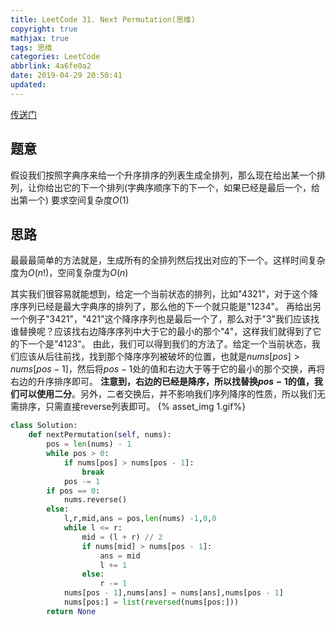 ```yaml
---
title: LeetCode 31. Next Permutation(思维)
copyright: true
mathjax: true
tags: 思维
categories: LeetCode
abbrlink: 4a6fe0a2
date: 2019-04-29 20:50:41
updated:
---
```

[传送门](https://leetcode.com/problems/next-permutation/)
## 题意
假设我们按照字典序来给一个升序排序的列表生成全排列，那么现在给出某一个排列，让你给出它的下一个排列(字典序顺序下的下一个，如果已经是最后一个，给出第一个)
要求空间复杂度$O(1)$
<!--more-->
## 思路
最最最简单的方法就是，生成所有的全排列然后找出对应的下一个。这样时间复杂度为$O(n!)$，空间复杂度为$O(n)$

其实我们很容易就能想到，给定一个当前状态的排列，比如"4321"，对于这个降序序列已经是最大字典序的排列了，那么他的下一个就只能是"1234"。
再给出另一个例子"3421"，"421"这个降序序列也是最后一个了，那么对于"3"我们应该找谁替换呢？应该找右边降序序列中大于它的最小的那个"4"，这样我们就得到了它的下一个是"4123"。
由此，我们可以得到我们的方法了。给定一个当前状态，我们应该从后往前找，找到那个降序序列被破坏的位置，也就是$nums[pos] > nums[pos - 1]$，然后将$pos-1$处的值和右边大于等于它的最小的那个交换，再将右边的升序排序即可。
**注意到，右边的已经是降序，所以找替换$pos-1$的值，我们可以使用二分**。另外，二者交换后，并不影响我们序列降序的性质，所以我们无需排序，只需直接reverse列表即可。
{% asset_img 1.gif%}
```python
class Solution:
    def nextPermutation(self, nums):
        pos = len(nums) - 1
        while pos > 0:
            if nums[pos] > nums[pos - 1]:
                break
            pos -= 1
        if pos == 0:
            nums.reverse()
        else:
            l,r,mid,ans = pos,len(nums) -1,0,0
            while l <= r:
                mid = (l + r) // 2
                if nums[mid] > nums[pos - 1]:
                    ans = mid
                    l += 1
                else:
                    r -= 1
            nums[pos - 1],nums[ans] = nums[ans],nums[pos - 1]
            nums[pos:] = list(reversed(nums[pos:]))
        return None
        
```
